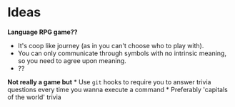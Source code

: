 <!-- TITLE: Game Ideas -->
<!-- SUBTITLE: A list of all the game ideas we've ever had -->

# Ideas
**Language RPG game??**
* It's coop like journey (as in you can't choose who to play with).
* You can only communicate through symbols with no intrinsic meaning, so you need to agree upon meaning.
* ??

**Not really a game but**
	* Use `git` hooks to require you to answer trivia questions every time you wanna execute a command
	* Preferably 'capitals of the world' trivia